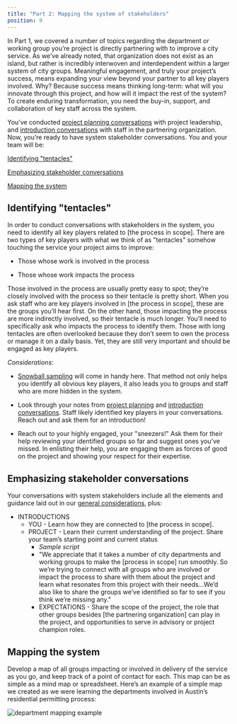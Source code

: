 ```yaml
---
title: "Part 2: Mapping the system of stakeholders"
position: 9
---
```


In Part 1, we covered a number of topics regarding the department or working group you’re project is directly partnering with to improve a city service. As we’ve already noted, that organization does not exist as an island, but rather is incredibly interwoven and interdependent within a larger system of city groups.  Meaningful engagement, and truly your project’s success, means expanding your view beyond your partner to all key players involved. Why? Because success means thinking long-term: what will you innovate through this project, and how will it impact the rest of the system? To create enduring transformation, you need the buy-in, support, and collaboration of key staff across the system.

You’ve conducted [project planning conversations](/digital-services-engagement-guide/part-1-learning-from-the-organization#emphasizing-project-planning-conversations) with project leadership, and [introduction conversations](/digital-services-engagement-guide/part-1-learning-from-the-organization#emphasizing-introduction-conversations) with staff in the partnering organization. Now, you’re ready to have system stakeholder conversations. You and your team will be:

[Identifying "tentacles"](#identifying-tentacles)

[Emphasizing stakeholder conversations](#emphasizing-stakeholder-conversations)

[Mapping the system](#mapping-the-system)

## Identifying "tentacles"

In order to conduct conversations with stakeholders in the system, you need to identify all key players related to [the process in scope]. There are two types of key players with what we think of as "tentacles" somehow touching the service your project aims to improve:

* Those whose work is involved in the process

* Those whose work impacts the process

Those involved in the process are usually pretty easy to spot; they’re closely involved with the process so their tentacle is pretty short. When you ask staff who are key players involved in [the process in scope], these are the groups you’ll hear first. On the other hand, those impacting the process are more indirectly involved, so their tentacle is much longer. You’ll need to specifically ask who impacts the process to identify them. Those with long tentacles are often overlooked because they don’t seem to own the process or manage it on a daily basis. Yet, they are still very important and should be engaged as key players.

*Considerations:*

* [Snowball sampling](/digital-services-engagement-guide/part-1-learning-from-the-organization#snowball-sampling) will come in handy here. That method not only helps you identify all obvious key players, it also leads you to groups and staff who are more hidden in the system.

* Look through your notes from [project planning](/digital-services-engagement-guide/part-1-learning-from-the-organization#emphasizing-project-planning-conversations) and [introduction conversations](/digital-services-engagement-guide/part-1-learning-from-the-organization#emphasizing-introduction-conversations). Staff likely identified key players in your conversations. Reach out and ask them for an introduction!

* Reach out to your highly engaged, your "sneezers!" Ask them for their help reviewing your identified groups so far and suggest ones you’ve missed. In enlisting their help, you are engaging them as forces of good on the project and showing your respect for their expertise.

## Emphasizing stakeholder conversations

Your conversations with system stakeholders include all the elements and guidance laid out in our [general considerations](/digital-services-engagement-guide/part-1-learning-from-the-organization#general-considerations), plus:

* INTRODUCTIONS
  * YOU - Learn how they are connected to [the process in scope].
  * PROJECT - Learn their current understanding of the project. Share your team’s starting point and current status
	* *Sample script*
    * "We appreciate that it takes a number of city departments and working groups to make the [process in scope] run smoothly. So we’re trying to connect with all groups who are involved or impact the process to share with them about the project and learn what resonates from this project with their needs...We’d also like to share the groups we’ve identified so far to see if you think we’re missing any."
    * EXPECTATIONS - Share the scope of the project, the role that other groups besides [the partnering organization] can play in the project, and opportunities to serve in advisory or project champion roles.

## Mapping the system

Develop a map of all groups impacting or involved in delivery of the service as you go, and keep track of a point of contact for each. This map can be as simple as a mind map or spreadsheet. Here’s an example of a simple map we created as we were learning the departments involved in Austin’s residential permitting process:

![department mapping example](https://cityofaustin.github.io/digital-services-engagement-guide/assets/img/image_0.jpg)
